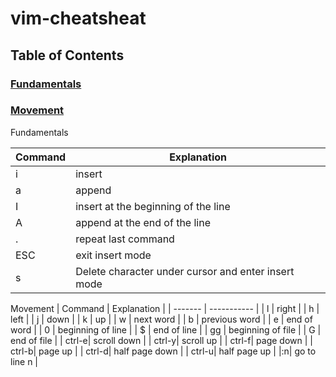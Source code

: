 # vim-cheatsheat

## Table of Contents

### [Fundamentals](#fundamentals)

### [Movement](#movement)

Fundamentals

| Command | Explanation                                         |
| ------- | --------------------------------------------------- |
| i       | insert                                              |
| a       | append                                              |
| I       | insert at the beginning of the line                 |
| A       | append at the end of the line                       |
| .       | repeat last command                                 |
| ESC     | exit insert mode                                    |
| s       | Delete character under cursor and enter insert mode |

Movement
| Command | Explanation |
| ------- | ----------- |
| l | right |
| h | left |
| j | down |
| k | up |
| w | next word |
| b | previous word |
| e | end of word |
| 0 | beginning of line |
| $ | end of line |
| gg | beginning of file |
| G | end of file |
| ctrl-e| scroll down |
| ctrl-y| scroll up |
| ctrl-f| page down |
| ctrl-b| page up |
| ctrl-d| half page down |
| ctrl-u| half page up |
|:n| go to line n |
